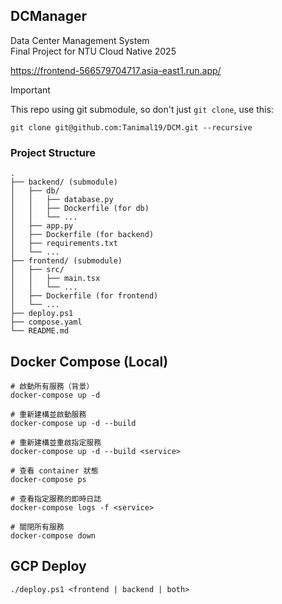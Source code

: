 ## DCManager

Data Center Management System  
Final Project for NTU Cloud Native 2025

https://frontend-566579704717.asia-east1.run.app/

> [!IMPORTANT]
> This repo using git submodule, so don't just `git clone`, use this:
> ```
> git clone git@github.com:Tanimal19/DCM.git --recursive
> ```

### Project Structure

```
.
├── backend/ (submodule)
│   ├── db/
│   │   ├── database.py
│   │   ├── Dockerfile (for db)
│   │   └── ...
│   ├── app.py
│   ├── Dockerfile (for backend)
│   ├── requirements.txt
│   └── ...
├── frontend/ (submodule)
│   ├── src/
│   │   ├── main.tsx
│   │   └── ...
│   ├── Dockerfile (for frontend)
│   └── ...
├── deploy.ps1
├── compose.yaml
└── README.md
```

## Docker Compose (Local)

```
# 啟動所有服務（背景）
docker-compose up -d

# 重新建構並啟動服務
docker-compose up -d --build

# 重新建構並重啟指定服務
docker-compose up -d --build <service>

# 查看 container 狀態
docker-compose ps

# 查看指定服務的即時日誌
docker-compose logs -f <service>

# 關閉所有服務
docker-compose down
```

## GCP Deploy

```
./deploy.ps1 <frontend | backend | both>
```
